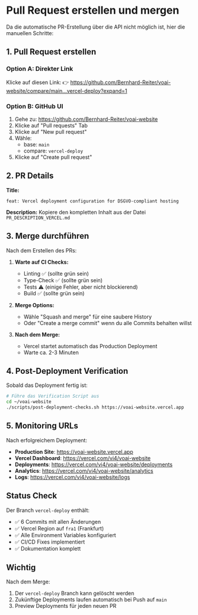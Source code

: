 # Pull Request erstellen und mergen

Da die automatische PR-Erstellung über die API nicht möglich ist, hier die manuellen Schritte:

## 1. Pull Request erstellen

### Option A: Direkter Link
Klicke auf diesen Link:
👉 https://github.com/Bernhard-Reiter/voai-website/compare/main...vercel-deploy?expand=1

### Option B: GitHub UI
1. Gehe zu: https://github.com/Bernhard-Reiter/voai-website
2. Klicke auf "Pull requests" Tab
3. Klicke auf "New pull request"
4. Wähle:
   - base: `main`
   - compare: `vercel-deploy`
5. Klicke auf "Create pull request"

## 2. PR Details

**Title:**
```
feat: Vercel deployment configuration for DSGVO-compliant hosting
```

**Description:**
Kopiere den kompletten Inhalt aus der Datei `PR_DESCRIPTION_VERCEL.md`

## 3. Merge durchführen

Nach dem Erstellen des PRs:

1. **Warte auf CI Checks:**
   - Linting ✅ (sollte grün sein)
   - Type-Check ✅ (sollte grün sein)
   - Tests ⚠️ (einige Fehler, aber nicht blockierend)
   - Build ✅ (sollte grün sein)

2. **Merge Options:**
   - Wähle "Squash and merge" für eine saubere History
   - Oder "Create a merge commit" wenn du alle Commits behalten willst

3. **Nach dem Merge:**
   - Vercel startet automatisch das Production Deployment
   - Warte ca. 2-3 Minuten

## 4. Post-Deployment Verification

Sobald das Deployment fertig ist:

```bash
# Führe das Verification Script aus
cd ~/voai-website
./scripts/post-deployment-checks.sh https://voai-website.vercel.app
```

## 5. Monitoring URLs

Nach erfolgreichem Deployment:

- **Production Site**: https://voai-website.vercel.app
- **Vercel Dashboard**: https://vercel.com/vi4/voai-website
- **Deployments**: https://vercel.com/vi4/voai-website/deployments
- **Analytics**: https://vercel.com/vi4/voai-website/analytics
- **Logs**: https://vercel.com/vi4/voai-website/logs

## Status Check

Der Branch `vercel-deploy` enthält:
- ✅ 6 Commits mit allen Änderungen
- ✅ Vercel Region auf `fra1` (Frankfurt)
- ✅ Alle Environment Variables konfiguriert
- ✅ CI/CD Fixes implementiert
- ✅ Dokumentation komplett

## Wichtig

Nach dem Merge:
1. Der `vercel-deploy` Branch kann gelöscht werden
2. Zukünftige Deployments laufen automatisch bei Push auf `main`
3. Preview Deployments für jeden neuen PR